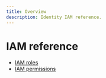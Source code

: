 ```yaml
---
title: Overview
description: Identity IAM reference.
---
```


# IAM reference

- [IAM roles](/identity/docs/reference/iam/roles)
- [IAM permissions](/identity/docs/reference/iam/permissions)
